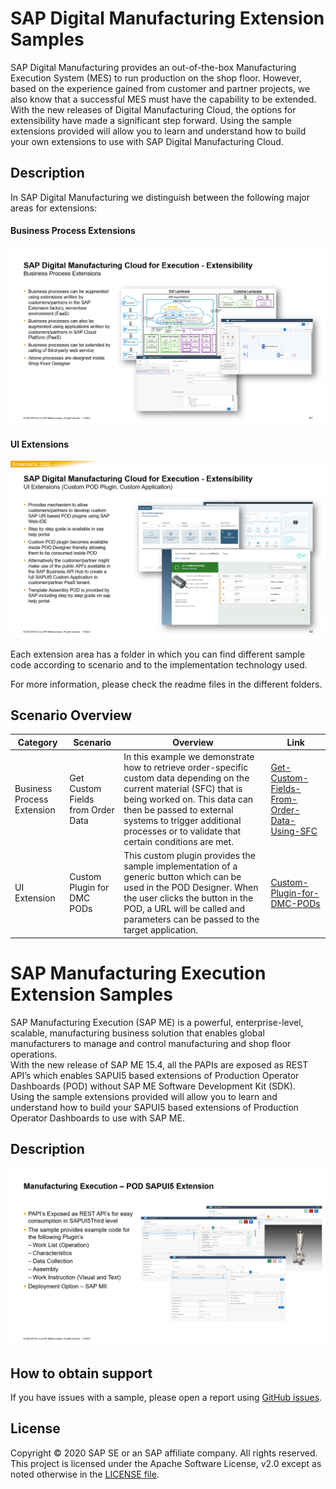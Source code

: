 # SAP Digital Manufacturing Extension Samples
SAP Digital Manufacturing provides an out-of-the-box Manufacturing Execution System (MES) to run production on the shop floor. However, based on the experience gained from customer and partner projects, we also know that a successful MES must have the capability to be extended. With the new releases of Digital Manufacturing Cloud, the options for extensibility have made a significant step forward. Using the sample extensions provided will allow you to learn and understand how to build your own extensions to use with SAP Digital Manufacturing Cloud.

## Description
In SAP Digital Manufacturing we distinguish between the following major areas for extensions:

#### Business Process Extensions
![](resources/images/dmc_ext_bp.png)

#### UI Extensions
![](resources/images/dmc_ext_ux.png)

Each extension area has a folder in which you can find different sample code according to scenario and to the implementation technology used.

For more information, please check the readme files in the different folders.

## Scenario Overview

| Category      | Scenario      | Overview      | Link          |
| ------------- | ------------- | ------------- | ------------- |
| Business Process Extension | Get Custom Fields from Order Data | In this example we demonstrate how to retrieve order-specific custom data depending on the current material (SFC) that is being worked on. This data can then be passed to external systems to trigger additional processes or to validate that certain conditions are met. | [Get-Custom-Fields-From-Order-Data-Using-SFC](DMC_BusinessProcesses/1-Get-Custom-Fields-From-Order-Data-Using-SFC)  |
UI Extension | Custom Plugin for DMC PODs  | This custom plugin provides the sample implementation of a generic button which can be used in the POD Designer. When the user clicks the button in the POD, a URL will be called and parameters can be passed to the target application. | [Custom-Plugin-for-DMC-PODs](DMC_UX/1-Create-a-Generic-Button-And-Register-As-Custom-PoD-Plugin/CustomPodPlugin)  |

# SAP Manufacturing Execution Extension Samples
SAP Manufacturing Execution (SAP ME) is a powerful, enterprise-level, scalable, manufacturing business solution that enables global manufacturers to manage and control manufacturing and shop floor operations.<br />
With the new release of SAP ME 15.4, all the PAPIs are exposed as REST API’s which enables SAPUI5 based extensions of Production Operator Dashboards (POD) without SAP ME Software Development Kit (SDK).<br />
Using the sample extensions provided will allow you to learn and understand how to build your SAPUI5 based extensions of Production Operator Dashboards to use with SAP ME.
## Description

![](resources/images/me_ext_pod.png)

## How to obtain support
If you have issues with a sample, please open a report using [GitHub issues](../../issues).

## License
Copyright © 2020 SAP SE or an SAP affiliate company. All rights reserved. This project is licensed under the Apache Software License, v2.0 except as noted otherwise in the [LICENSE file](LICENSE).
